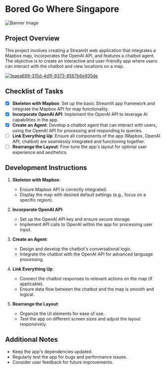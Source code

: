 # Bored Go Where Singapore

![Banner Image](https://i.ibb.co/y49126P/bg3.png) <!-- Replace URL_to_bg4.png with the actual URL of the image -->

## Project Overview

This project involves creating a Streamlit web application that integrates a Mapbox map, incorporates the OpenAI API, and features a chatbot agent. The objective is to create an interactive and user-friendly app where users can interact with the chatbot and view locations on a map.

<a href="https://ibb.co/5Rx2K9d"><img src="https://i.ibb.co/tJP3LhS/1eaea699-315d-4d1f-9373-8567b6e935de.jpg" alt="1eaea699-315d-4d1f-9373-8567b6e935de" border="0"></a>



## Checklist of Tasks

- [x] **Skeleton with Mapbox**: Set up the basic Streamlit app framework and integrate the Mapbox API for map functionality.
- [x] **Incorporate OpenAI API**: Implement the OpenAI API to leverage AI capabilities in the app.
- [x] **Create an Agent**: Develop a chatbot agent that can interact with users, using the OpenAI API for processing and responding to queries.
- [ ] **Link Everything Up**: Ensure all components of the app (Mapbox, OpenAI API, chatbot) are seamlessly integrated and functioning together.
- [ ] **Rearrange the Layout**: Fine-tune the app's layout for optimal user experience and aesthetics.

## Development Instructions

1. **Skeleton with Mapbox**:
   - Ensure Mapbox API is correctly integrated.
   - Display the map with desired default settings (e.g., focus on a specific region).

2. **Incorporate OpenAI API**:
   - Set up the OpenAI API key and ensure secure storage.
   - Implement API calls to OpenAI within the app for processing user input.

3. **Create an Agent**:
   - Design and develop the chatbot's conversational logic.
   - Integrate the chatbot with the OpenAI API for advanced language processing.

4. **Link Everything Up**:
   - Connect the chatbot responses to relevant actions on the map (if applicable).
   - Ensure data flow between the chatbot and the map is smooth and logical.

5. **Rearrange the Layout**:
   - Organize the UI elements for ease of use.
   - Test the app on different screen sizes and adjust the layout responsively.

## Additional Notes

- Keep the app's dependencies updated.
- Regularly test the app for bugs and performance issues.
- Consider user feedback for future improvements.

